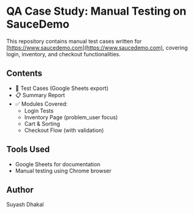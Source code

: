 # QA Case Study: Manual Testing on SauceDemo

This repository contains manual test cases written for [https://www.saucedemo.com](https://www.saucedemo.com), covering login, inventory, and checkout functionalities.

## Contents

- 🧪 Test Cases (Google Sheets export)
- 📋 Summary Report
- ✅ Modules Covered:
  - Login Tests
  - Inventory Page (problem_user focus)
  - Cart & Sorting
  - Checkout Flow (with validation)

## Tools Used
- Google Sheets for documentation
- Manual testing using Chrome browser

## Author
Suyash Dhakal

